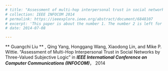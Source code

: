 ```yaml
---
# title: "Assessment of multi-hop interpersonal trust in social networks by three-valued subjective logic"
# collection: IEEE INFOCOM 2014
# permalink: https://ieeexplore.ieee.org/abstract/document/6848107
# excerpt: 'This paper is about the number 1. The number 2 is left for future work.'
# date: 2014-07-08

---
```

** Guangchi Liu ** , Qing Yang, Honggang Wang, Xiaodong Lin, and Mike P. Wittie. “Assessment of Multi-Hop
Interpersonal Trust in Social Networks by Three-Valued Subjective Logic” in ***IEEE International Conference on
Computer Communications (INFOCOM)***， 2014
